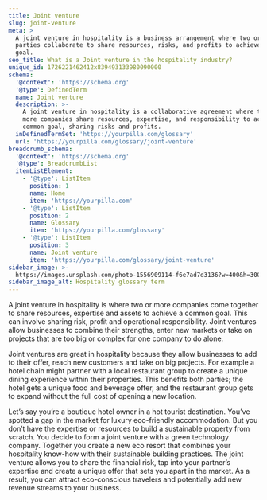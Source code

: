 ```yaml
---
title: Joint venture
slug: joint-venture
meta: >
  A joint venture in hospitality is a business arrangement where two or more
  parties collaborate to share resources, risks, and profits to achieve a common
  goal.
seo_title: What is a Joint venture in the hospitality industry?
unique_id: 1726221462412x839493133980090000
schema:
  '@context': 'https://schema.org'
  '@type': DefinedTerm
  name: Joint venture
  description: >-
    A joint venture in hospitality is a collaborative agreement where two or
    more companies share resources, expertise, and responsibility to achieve a
    common goal, sharing risks and profits.
  inDefinedTermSet: 'https://yourpilla.com/glossary'
  url: 'https://yourpilla.com/glossary/joint-venture'
breadcrumb_schema:
  '@context': 'https://schema.org'
  '@type': BreadcrumbList
  itemListElement:
    - '@type': ListItem
      position: 1
      name: Home
      item: 'https://yourpilla.com'
    - '@type': ListItem
      position: 2
      name: Glossary
      item: 'https://yourpilla.com/glossary'
    - '@type': ListItem
      position: 3
      name: Joint venture
      item: 'https://yourpilla.com/glossary/joint-venture'
sidebar_image: >-
  https://images.unsplash.com/photo-1556909114-f6e7ad7d3136?w=400&h=300&fit=crop&auto=format
sidebar_image_alt: Hospitality glossary term
---
```

A joint venture in hospitality is where two or more companies come together to share resources, expertise and assets to achieve a common goal. This can involve sharing risk, profit and operational responsibility. Joint ventures allow businesses to combine their strengths, enter new markets or take on projects that are too big or complex for one company to do alone.

Joint ventures are great in hospitality because they allow businesses to add to their offer, reach new customers and take on big projects. For example a hotel chain might partner with a local restaurant group to create a unique dining experience within their properties. This benefits both parties; the hotel gets a unique food and beverage offer, and the restaurant group gets to expand without the full cost of opening a new location.

Let’s say you’re a boutique hotel owner in a hot tourist destination. You’ve spotted a gap in the market for luxury eco-friendly accommodation. But you don’t have the expertise or resources to build a sustainable property from scratch. You decide to form a joint venture with a green technology company. Together you create a new eco resort that combines your hospitality know-how with their sustainable building practices. The joint venture allows you to share the financial risk, tap into your partner’s expertise and create a unique offer that sets you apart in the market. As a result, you can attract eco-conscious travelers and potentially add new revenue streams to your business.
